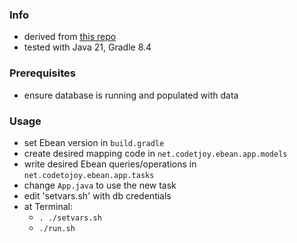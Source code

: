 
### Info

* derived from [this repo](https://github.com/TuxGamer/ebean-example)
* tested with Java 21, Gradle 8.4

### Prerequisites

* ensure database is running and populated with data

### Usage

* set Ebean version in `build.gradle`
* create desired mapping code in `net.codetjoy.ebean.app.models` 
* write desired Ebean queries/operations in `net.codetojoy.ebean.app.tasks`
* change `App.java` to use the new task
* edit 'setvars.sh' with db credentials
* at Terminal:
    * `. ./setvars.sh`
    * `./run.sh`
